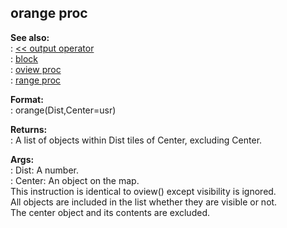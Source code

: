 ## orange proc    
**See also:**    
:   [\<\< output operator](/operator/%3c%3c/output)    
:   [block](/proc/block)    
:   [oview proc](/proc/oview)    
:   [range proc](/proc/range)    
<!-- -->    
**Format:**    
:   orange(Dist,Center=usr)    
<!-- -->    
**Returns:**    
:   A list of objects within Dist tiles of Center, excluding Center.    
<!-- -->    
**Args:**    
:   Dist: A number.    
:   Center: An object on the map.    
This instruction is identical to oview() except visibility is ignored.    
All objects are included in the list whether they are visible or not.    
The center object and its contents are excluded.  